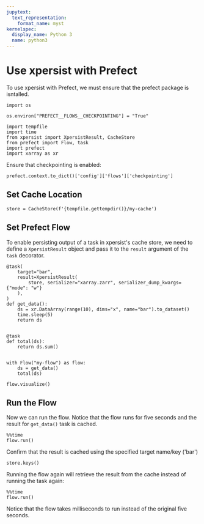 ```yaml
---
jupytext:
  text_representation:
    format_name: myst
kernelspec:
  display_name: Python 3
  name: python3
---
```


# Use xpersist with Prefect

To use xpersist with Prefect, we must ensure that the prefect package is isntalled.

```{code-cell} ipython3
import os

os.environ["PREFECT__FLOWS__CHECKPOINTING"] = "True"

import tempfile
import time
from xpersist import XpersistResult, CacheStore
from prefect import Flow, task
import prefect
import xarray as xr
```

Ensure that checkpointing is enabled:

```{code-cell} ipython3
prefect.context.to_dict()['config']['flows']['checkpointing']
```

## Set Cache Location

```{code-cell} ipython3
store = CacheStore(f'{tempfile.gettempdir()}/my-cache')
```

## Set Prefect Flow

To enable persisting output of a task in xpersist's cache store, we need to define a `XpersistResult` object and pass it to the `result` argument of the `task` decorator.

```{code-cell} ipython3
@task(
    target="bar",
    result=XpersistResult(
        store, serializer="xarray.zarr", serializer_dump_kwargs={"mode": "w"}
    ),
)
def get_data():
    ds = xr.DataArray(range(10), dims="x", name="bar").to_dataset()
    time.sleep(5)
    return ds


@task
def total(ds):
    return ds.sum()


with Flow("my-flow") as flow:
    ds = get_data()
    total(ds)

```

```{code-cell} ipython3
flow.visualize()
```

## Run the Flow

Now we can run the flow. Notice that the flow runs for five seconds and the result for `get_data()` task is cached.

```{code-cell} ipython3
%%time
flow.run()
```

Confirm that the result is cached using the specified target name/key ('bar')

```{code-cell} ipython3
store.keys()
```

Running the flow again will retrieve the result from the cache instead of running the task again:

```{code-cell} ipython3
%%time
flow.run()
```

Notice that the flow takes milliseconds to run instead of the original five seconds.
